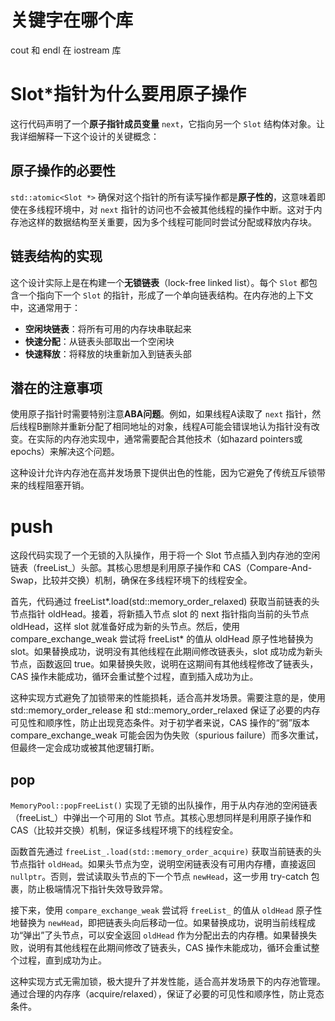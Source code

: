 # 关键字在哪个库

cout 和 endl 在 iostream 库
# Slot*指针为什么要用原子操作
这行代码声明了一个**原子指针成员变量** `next`，它指向另一个 `Slot` 结构体对象。让我详细解释一下这个设计的关键概念：

## 原子操作的必要性

`std::atomic<Slot *>` 确保对这个指针的所有读写操作都是**原子性的**，这意味着即使在多线程环境中，对 `next` 指针的访问也不会被其他线程的操作中断。这对于内存池这样的数据结构至关重要，因为多个线程可能同时尝试分配或释放内存块。

## 链表结构的实现

这个设计实际上是在构建一个**无锁链表**（lock-free linked list）。每个 `Slot` 都包含一个指向下一个 `Slot` 的指针，形成了一个单向链表结构。在内存池的上下文中，这通常用于：

- **空闲块链表**：将所有可用的内存块串联起来
- **快速分配**：从链表头部取出一个空闲块
- **快速释放**：将释放的块重新加入到链表头部

## 潜在的注意事项

使用原子指针时需要特别注意**ABA问题**。例如，如果线程A读取了 `next` 指针，然后线程B删除并重新分配了相同地址的对象，线程A可能会错误地认为指针没有改变。在实际的内存池实现中，通常需要配合其他技术（如hazard pointers或epochs）来解决这个问题。

这种设计允许内存池在高并发场景下提供出色的性能，因为它避免了传统互斥锁带来的线程阻塞开销。

# push

这段代码实现了一个无锁的入队操作，用于将一个 Slot 节点插入到内存池的空闲链表（freeList\_）头部。其核心思想是利用原子操作和 CAS（Compare-And-Swap，比较并交换）机制，确保在多线程环境下的线程安全。

首先，代码通过 freeList*.load(std::memory_order_relaxed) 获取当前链表的头节点指针 oldHead。接着，将新插入节点 slot 的 next 指针指向当前的头节点 oldHead，这样 slot 就准备好成为新的头节点。然后，使用 compare_exchange_weak 尝试将 freeList* 的值从 oldHead 原子性地替换为 slot。如果替换成功，说明没有其他线程在此期间修改链表头，slot 成功成为新头节点，函数返回 true。如果替换失败，说明在这期间有其他线程修改了链表头，CAS 操作未能成功，循环会重试整个过程，直到插入成功为止。

这种实现方式避免了加锁带来的性能损耗，适合高并发场景。需要注意的是，使用 std::memory_order_release 和 std::memory_order_relaxed 保证了必要的内存可见性和顺序性，防止出现竞态条件。对于初学者来说，CAS 操作的“弱”版本 compare_exchange_weak 可能会因为伪失败（spurious failure）而多次重试，但最终一定会成功或被其他逻辑打断。

## pop

`MemoryPool::popFreeList()` 实现了无锁的出队操作，用于从内存池的空闲链表（freeList\_）中弹出一个可用的 Slot 节点。其核心思想同样是利用原子操作和 CAS（比较并交换）机制，保证多线程环境下的线程安全。

函数首先通过 `freeList_.load(std::memory_order_acquire)` 获取当前链表的头节点指针 `oldHead`。如果头节点为空，说明空闲链表没有可用内存槽，直接返回 `nullptr`。否则，尝试读取头节点的下一个节点 `newHead`，这一步用 try-catch 包裹，防止极端情况下指针失效导致异常。

接下来，使用 `compare_exchange_weak` 尝试将 `freeList_` 的值从 `oldHead` 原子性地替换为 `newHead`，即把链表头向后移动一位。如果替换成功，说明当前线程成功“弹出”了头节点，可以安全返回 `oldHead` 作为分配出去的内存槽。如果替换失败，说明有其他线程在此期间修改了链表头，CAS 操作未能成功，循环会重试整个过程，直到成功为止。

这种实现方式无需加锁，极大提升了并发性能，适合高并发场景下的内存池管理。通过合理的内存序（acquire/relaxed），保证了必要的可见性和顺序性，防止竞态条件。
